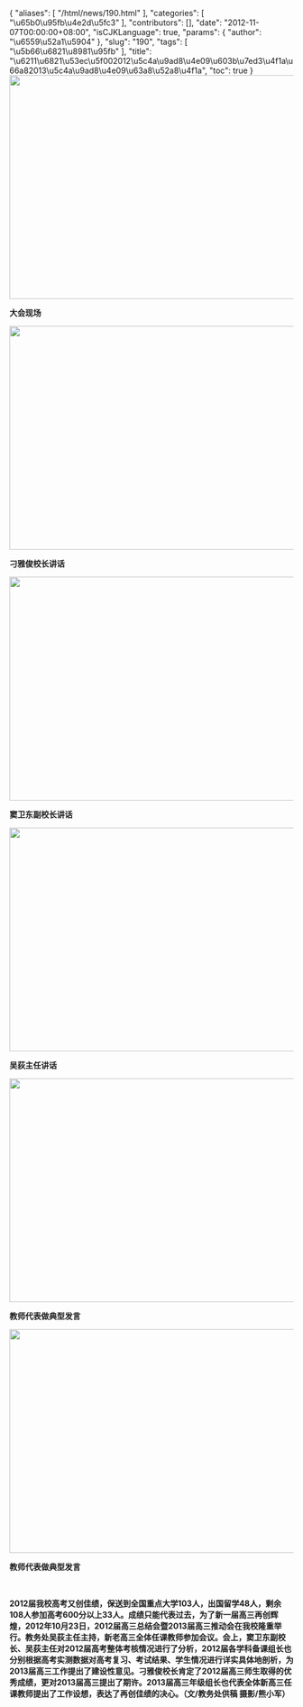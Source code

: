 {
    "aliases": [
        "/html/news/190.html"
    ],
    "categories": [
        "\u65b0\u95fb\u4e2d\u5fc3"
    ],
    "contributors": [],
    "date": "2012-11-07T00:00:00+08:00",
    "isCJKLanguage": true,
    "params": {
        "author": "\u6559\u52a1\u5904"
    },
    "slug": "190",
    "tags": [
        "\u5b66\u6821\u8981\u95fb"
    ],
    "title": "\u6211\u6821\u53ec\u5f002012\u5c4a\u9ad8\u4e09\u603b\u7ed3\u4f1a\u66a82013\u5c4a\u9ad8\u4e09\u63a8\u52a8\u4f1a",
    "toc": true
}
**<img
    src="https://cdn.tfls.online/mirror/full/185aa3662581d92da986173c25f80118322c1671.jpg"
    style="display:block;margin-left:auto;margin-right:auto;"
    decoding="async"
    fetchpriority="auto"
    loading="lazy"
    height="397"
    width="600"
/>**

**大会现场**

**<img
    src="https://cdn.tfls.online/mirror/full/ab34c08c2270acddec8cc9273b892074568d6786.jpg"
    style="display:block;margin-left:auto;margin-right:auto;"
    decoding="async"
    fetchpriority="auto"
    loading="lazy"
    height="397"
    width="600"
/>**

**刁雅俊校长讲话**

**<img
    src="https://cdn.tfls.online/mirror/full/ad35de7d9cb812bd545382335731676af7eb14e7.jpg"
    style="display:block;margin-left:auto;margin-right:auto;"
    decoding="async"
    fetchpriority="auto"
    loading="lazy"
    height="397"
    width="600"
/>**

**窦卫东副校长讲话**

**<img
    src="https://cdn.tfls.online/mirror/full/394904d3a37986fcbe04bd374ade71064d596317.jpg"
    style="display:block;margin-left:auto;margin-right:auto;"
    decoding="async"
    fetchpriority="auto"
    loading="lazy"
    height="397"
    width="600"
/>**

**吴荻主任讲话**

**<img
    src="https://cdn.tfls.online/mirror/full/55087677fb5c1651bc22a75e1754294a9d937367.jpg"
    style="display:block;margin-left:auto;margin-right:auto;"
    decoding="async"
    fetchpriority="auto"
    loading="lazy"
    height="397"
    width="600"
/>**

**教师代表做典型发言**

**<img
    src="https://cdn.tfls.online/mirror/full/1bd0f44d3f0e538d157541e9728f190598c1b1fd.jpg"
    style="display:block;margin-left:auto;margin-right:auto;"
    decoding="async"
    fetchpriority="auto"
    loading="lazy"
    height="397"
    width="600"
/>**

**教师代表做典型发言**

 

**2012届我校高考又创佳绩，保送到全国重点大学103人，出国留学48人，剩余108人参加高考600分以上33人。成绩只能代表过去，为了新一届高三再创辉煌，2012年10月23日，2012届高三总结会暨2013届高三推动会在我校隆重举行。教务处吴荻主任主持，新老高三全体任课教师参加会议。会上，窦卫东副校长、吴荻主任对2012届高考整体考核情况进行了分析，2012届各学科备课组长也分别根据高考实测数据对高考复习、考试结果、学生情况进行详实具体地剖析，为2013届高三工作提出了建设性意见。刁雅俊校长肯定了2012届高三师生取得的优秀成绩，更对2013届高三提出了期许。2013届高三年级组长也代表全体新高三任课教师提出了工作设想，表达了再创佳绩的决心。（文/教务处供稿 摄影/熊小军）**

